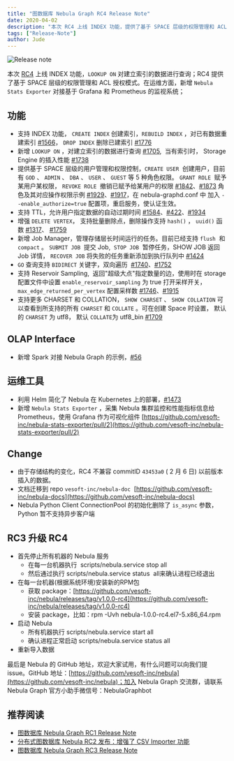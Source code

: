 ```yaml
---
title: "图数据库 Nebula Graph RC4 Release Note"
date: 2020-04-02
description: "本次 RC4 上线 INDEX 功能，提供了基于 SPACE 层级的权限管理和 ACL 授权模式。在运维方面，新增 Nebula Stats Exporter 对接基于 Grafana 和 Prometheus 的监视系统…"
tags: ["Release-Note"]
author: Jude
---
```


![Release note](https://nebula-blog.azureedge.net/nebula-blog/rc4.png)

本次 [RC4](https://github.com/vesoft-inc/nebula/releases/tag/v1.0.0-rc4) 上线 INDEX 功能，`LOOKUP ON` 对建立索引的数据进行查询；RC4 提供了基于 SPACE 层级的权限管理和 ACL 授权模式。在运维方面，新增 `Nebula Stats Exporter` 对接基于 Grafana 和 Prometheus 的监视系统；

## 功能

- 支持 INDEX 功能， `CREATE INDEX` 创建索引，`REBUILD INDEX` ，对已有数据重建索引 [#1566](https://github.com/vesoft-inc/nebula/pull/1566)， `DROP INDEX` 删除已建索引 [#1776](https://github.com/vesoft-inc/nebula/pull/1776)
- 新增 `LOOKUP ON` ，对建立索引的数据进行查询 [#1705](https://github.com/vesoft-inc/nebula/pull/1705),  当有索引时， Storage Engine 的插入性能 [#1738](https://github.com/vesoft-inc/nebula/pull/1738)
- 提供基于 SPACE 层级的用户管理和权限控制，`CREATE USER`  创建用户，目前有 `GOD` 、 `ADMIN` 、 `DBA` 、 `USER` 、 `GUEST` 等 5 种角色权限。 `GRANT ROLE`  赋予某用户某权限， `REVOKE ROLE`  撤销已赋予给某用户的权限 [#1842](https://github.com/vesoft-inc/nebula/pull/1842)、[#1873](https://github.com/vesoft-inc/nebula/pull/1873) 角色及其对应操作权限示例 [#1929](https://github.com/vesoft-inc/nebula/pull/1929)、[#1917](https://github.com/vesoft-inc/nebula/pull/1917)，在 nebula-graphd.conf 中 加入 `--enable_authorize=true` 配置项，重启服务，使认证生效。
- 支持 TTL，允许用户指定数据的自动过期时间 [#1584](https://github.com/vesoft-inc/nebula/pull/1584)、[#422](https://github.com/vesoft-inc/nebula/pull/422)、[#1934](https://github.com/vesoft-inc/nebula/pull/1934)
- 增强 `DELETE VERTEX`， 支持批量删除点，删除操作支持 `hash()` ， `uuid()` 函数 [#1317](https://github.com/vesoft-inc/nebula/pull/1317)、 [#1759](https://github.com/vesoft-inc/nebula/pull/1759)
- 新增 Job Manager，管理存储层长时间运行的任务。目前已经支持 `flush`  和 `compact` 。 `SUBMIT JOB`  提交 Job,  `STOP JOB`  暂停任务，SHOW JOB 返回 Job 详情， `RECOVER JOB` 将失败的任务重新添加到执行队列中 [#1424](https://github.com/vesoft-inc/nebula/pull/1424)
- `GO` 查询支持 `BIDIRECT` 关键字，双向遍历  [#1740](https://github.com/vesoft-inc/nebula/pull/1740)、[#1752](https://github.com/vesoft-inc/nebula/pull/1752)
- 支持 Reservoir Sampling,  返回"超级大点"指定数量的边，使用时在 storage 配置文件中设置 `enable_reservoir_sampling` 为 true 打开采样开关， `max_edge_returned_per_vertex` 配置采样数 [#1746](https://github.com/vesoft-inc/nebula/pull/1746)、[#1915](https://github.com/vesoft-inc/nebula/pull/1915)
- 支持更多 CHARSET 和 COLLATION， `SHOW CHARSET` 、 `SHOW COLLATION` 可以查看到所支持的所有 `CHARSET` 和 `COLLATE` 。可在创建 Space 时设置， 默认的 `CHARSET` 为 utf8， 默认 `COLLATE`为 utf8_bin [#1709](https://github.com/vesoft-inc/nebula/pull/1709)


## OLAP Interface

- 新增 Spark 对接 Nebula Graph 的示例，[#56](https://github.com/vesoft-inc/nebula-java/pull/56)


## 运维工具

- 利用 Helm 简化了 Nebula 在 Kubernetes 上的部署，[#1473](https://github.com/vesoft-inc/nebula/pull/1473)
- 新增 `Nebula Stats Exporter` ，采集 Nebula 集群监控和性能指标信息给 Prometheus，使用 Grafana 作为可视化组件 [https://github.com/vesoft-inc/nebula-stats-exporter/pull/2](https://github.com/vesoft-inc/nebula-stats-exporter/pull/2)


## Change

- 由于存储结构的变化，RC4 不兼容 commitID `43453a0` ( 2 月 6 日) 以前版本插入的数据。
- 文档迁移到 repo `vesoft-inc/nebula-doc`  [https://github.com/vesoft-inc/nebula-docs](https://github.com/vesoft-inc/nebula-docs) 
- Nebula Python Client ConnectionPool 的初始化删除了 `is_async` 参数，Python 暂不支持异步客户端


## RC3 升级 RC4

- 首先停止所有机器的 Nebula 服务
    - 在每一台机器执行  scripts/nebula.service stop all
    - 然后通过执行 scripts/nebula.service status  all来确认进程已经退出
- 在每一台机器(根据系统环境)安装新的RPM包
    - 获取 package：[https://github.com/vesoft-inc/nebula/releases/tag/v1.0.0-rc4](https://github.com/vesoft-inc/nebula/releases/tag/v1.0.0-rc4)
    - 安装 package，比如：rpm -Uvh nebula-1.0.0-rc4.el7-5.x86_64.rpm
- 启动 Nebula
    - 所有机器执行 scripts/nebula.service start all
    - 确认进程正常启动 scripts/nebula.service status all
- 重新导入数据

最后是 Nebula 的 GitHub 地址，欢迎大家试用，有什么问题可以向我们提 issue。GitHub 地址：[https://github.com/vesoft-inc/nebula](https://github.com/vesoft-inc/nebula)；加入 Nebula Graph 交流群，请联系 Nebula Graph 官方小助手微信号：NebulaGraphbot

## 推荐阅读

- [图数据库 Nebula Graph RC1 Release Note](https://nebula-graph.io/cn/posts/nebula-graph-rc1-release-note/)
- [分布式图数据库 Nebula RC2 发布：增强了 CSV Importer 功能](https://nebula-graph.io/cn/posts/nebula-graph-rc2-release-note/)
- [图数据库 Nebula Graph RC3 Release Note](https://nebula-graph.io/cn/posts/nebula-graph-rc3-release-note/)